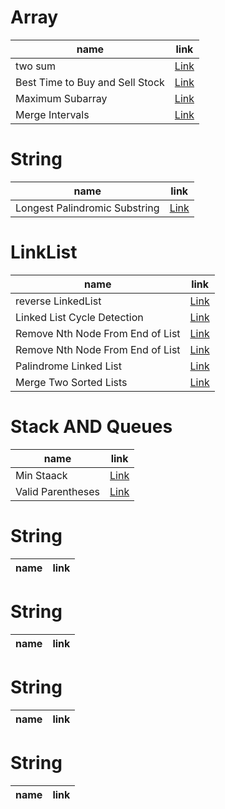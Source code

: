 # Array
|name| link|
|---|-----|
| two sum |[ Link ]( leetcode.com/problems/two-sum/submissions/1762868710/) |
| Best Time to Buy and Sell Stock| [Link](https://leetcode.com/problems/best-time-to-buy-and-sell-stock/description/)|
| Maximum Subarray|[Link](https://leetcode.com/problems/maximum-subarray/)|
|Merge Intervals|[Link](https://leetcode.com/problems/merge-intervals/submissions/)|

# String 
|name| link|
|---|-----|
|Longest Palindromic Substring|[Link](https://leetcode.com/problems/longest-palindromic-substring/submissions/1763448742/)|

# LinkList
|name| link|
|---|-----|
|reverse LinkedList|[Link](https://leetcode.com/problems/reverse-linked-list/submissions/1766359012/)|
|Linked List Cycle Detection| [Link](https://leetcode.com/problems/linked-list-cycle/submissions/1766367369/) |
| Remove Nth Node From End of List|[Link](https://leetcode.com/problems/remove-nth-node-from-end-of-list/submissions/1766457868/)|
|Remove Nth Node From End of List|[Link](https://leetcode.com/problems/remove-duplicates-from-sorted-list-ii/submissions/1767458350/?envType=study-plan-v2&envId=top-interview-150)|
|Palindrome Linked List|[Link](https://leetcode.com/problems/palindrome-linked-list/)|
| Merge Two Sorted Lists|[Link](https://leetcode.com/problems/merge-two-sorted-lists/submissions/1767627097/)|

# Stack AND Queues
|name| link|
|---|-----|
|Min Staack|[Link](https://leetcode.com/problems/min-stack/)|
|Valid Parentheses|[Link](https://leetcode.com/problems/valid-parentheses/submissions/1763545571/)|

# String 
|name| link|
|---|-----|

# String 
|name| link|
|---|-----|

# String 
|name| link|
|---|-----|

# String 
|name| link|
|---|-----|

